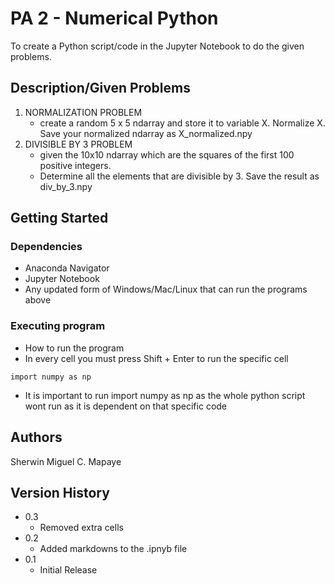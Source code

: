 # PA 2 - Numerical Python

To create a Python script/code in the Jupyter Notebook to do the given problems.

## Description/Given Problems

1. NORMALIZATION PROBLEM
   - create a random 5 x 5 ndarray and store it to variable X. Normalize X. Save your normalized ndarray as X_normalized.npy
2. DIVISIBLE BY 3 PROBLEM
   - given the 10x10 ndarray which are the squares of the first 100 positive integers.
   - Determine all the elements that are divisible by 3. Save the result as div_by_3.npy

## Getting Started

### Dependencies

* Anaconda Navigator
* Jupyter Notebook
* Any updated form of Windows/Mac/Linux that can run the programs above

### Executing program

* How to run the program
* In every cell you must press Shift + Enter to run the specific cell
```
import numpy as np
```
* It is important to run import numpy as np as the whole python script wont run as it is dependent on that specific code

## Authors

Sherwin Miguel C. Mapaye

## Version History
* 0.3
    * Removed extra cells
* 0.2
    * Added markdowns to the .ipnyb file
* 0.1
    * Initial Release
